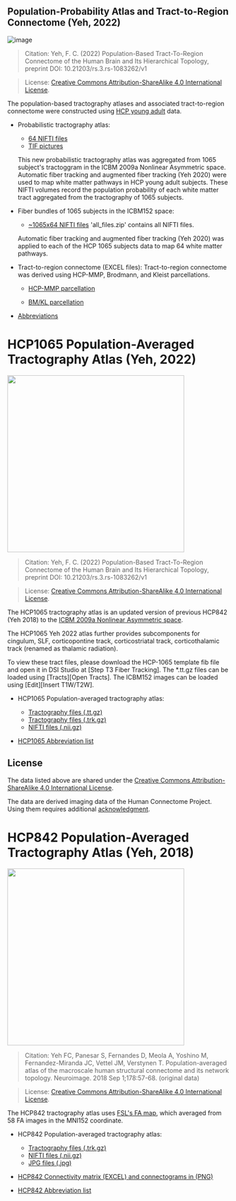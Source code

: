 ## Population-Probability Atlas and Tract-to-Region Connectome (Yeh, 2022)

![image](https://user-images.githubusercontent.com/275569/178081487-f53cb1d9-9843-4b27-a63a-f9e4f7cea2ba.png)

> Citation: Yeh, F. C. (2022) Population-Based Tract-To-Region Connectome of the Human Brain and Its Hierarchical Topology, preprint DOI: 10.21203/rs.3.rs-1083262/v1 

> License: [Creative Commons Attribution-ShareAlike 4.0 International License](http://creativecommons.org/licenses/by-sa/4.0/).

The population-based tractography atlases and associated tract-to-region connectome were constructed using [HCP young adult](/hcp-ya.html) data. 

- Probabilistic tractography atlas:
  - [64 NIFTI files](https://pitt-my.sharepoint.com/:f:/g/personal/yehfc_pitt_edu/EvhbI5gALiZGvZATK1D8cyUBsH4J_CeRjHw-nJq4fIzoCg?e=dK0y5U)
  - [TIF pictures](https://pitt-my.sharepoint.com/:f:/g/personal/yehfc_pitt_edu/El7FAwrE-9dMj4MGXVmcL5cBpCB5VpvuzoAc7DYyE8AzKg?e=GTGG6F)

  This new probabilistic tractography atlas was aggregated from 1065 subject's tractoggram in the ICBM 2009a Nonlinear Asymmetric space. Automatic fiber tracking and augmented fiber tracking (Yeh 2020) were used to map white matter pathways in HCP young adult subjects. These NIFTI volumes record the population probability of each white matter tract aggregated from the tractography of 1065 subjects.
 
- Fiber bundles of 1065 subjects in the ICBM152 space:
  - [~1065x64 NIFTI files](https://pitt-my.sharepoint.com/:f:/g/personal/yehfc_pitt_edu/EhEovDmdDhpEl1s6OhK69ckBBBE7FoXH1psecjDWkqxloA?e=ngchRU) 'all_files.zip' contains all NIFTI files.

  Automatic fiber tracking and augmented fiber tracking (Yeh 2020) was applied to each of the HCP 1065 subjects data to map 64 white matter pathways.

- Tract-to-region connectome (EXCEL files): Tract-to-region connectome was derived using HCP-MMP, Brodmann, and Kleist parcellations.

  - [HCP-MMP parcellation](https://pitt-my.sharepoint.com/:x:/g/personal/yehfc_pitt_edu/Eb-yhDcnGBJHlhED2xAI8YwBJvQu8IqyRQ1L9v-dZkM7wQ?e=aitB08)

  - [BM/KL parcellation](https://pitt-my.sharepoint.com/:x:/g/personal/yehfc_pitt_edu/EVG6NflPIbtIpc3jvruyf7cB2ZegmiAWPgQkHDJKakfQZg?e=awH0LB)

- [Abbreviations](https://pitt-my.sharepoint.com/:x:/g/personal/yehfc_pitt_edu/ETZFzeNe8D5Dul7OYZHj_W4B5xBKgihpgz4C70Knv7YpKQ?e=7j4pwO)

# HCP1065 Population-Averaged Tractography Atlas (Yeh, 2022)

<img src="https://user-images.githubusercontent.com/275569/149355373-399832bb-7a83-486d-ba89-71910a0af9df.png" width="400">

> Citation: Yeh, F. C. (2022) Population-Based Tract-To-Region Connectome of the Human Brain and Its Hierarchical Topology, preprint DOI: 10.21203/rs.3.rs-1083262/v1 

> License: [Creative Commons Attribution-ShareAlike 4.0 International License](http://creativecommons.org/licenses/by-sa/4.0/).

The HCP1065 tractography atlas is an updated version of previous HCP842 (Yeh 2018) to the [ICBM 2009a Nonlinear Asymmetric space](https://www.bic.mni.mcgill.ca/ServicesAtlases/ICBM152NLin2009). 

The HCP1065 Yeh 2022 atlas further provides subcomponents for cingulum, SLF, corticopontine track, corticostriatal track, corticothalamic track (renamed as thalamic radiation). 

To view these tract files, please download the HCP-1065 template fib file and open it in DSI Studio at [Step T3 Fiber Tracking]. The *.tt.gz files can be loaded using [Tracts][Open Tracts]. The ICBM152 images can be loaded using [Edit][Insert T1W/T2W].

- HCP1065 Population-averaged tractography atlas:
  - [Tractography files (.tt.gz)](https://pitt-my.sharepoint.com/:f:/g/personal/yehfc_pitt_edu/EjD1HZDMSnVGuuXm_B5vczQBuvY8WFjtHQR-AnXQc6izvQ?e=JIOLDz)
  - [Tractography files (.trk.gz)](https://pitt-my.sharepoint.com/:f:/g/personal/yehfc_pitt_edu/Ek0DdO67iQ9NvkJUci91lzMBXCVBq926QXTTY7JK6LIjgw?e=jvydcC)
  - [NIFTI files (.nii.gz)](https://pitt-my.sharepoint.com/:f:/g/personal/yehfc_pitt_edu/EvAcb1QyogFPg206v-FRl2gB6EcDf3TIPG37JyugoL3hdA?e=SuGBZ4)

- [HCP1065 Abbreviation list](https://pitt-my.sharepoint.com/:x:/g/personal/yehfc_pitt_edu/EQcjg3Ignv5CpOlwRu-dc-sBFy790zDaA2zW0qtR19VbJA?e=3iA6Ey) 

## License

The data listed above are shared under the [Creative Commons Attribution-ShareAlike 4.0 International License](http://creativecommons.org/licenses/by-sa/4.0/).

The data are derived imaging data of the Human Connectome Project. Using them requires additional [acknowledgment](https://www.humanconnectome.org/study/hcp-young-adult/document/wu-minn-hcp-consortium-open-access-data-use-terms).

# HCP842 Population-Averaged Tractography Atlas (Yeh, 2018) 

<img src="https://user-images.githubusercontent.com/275569/149355618-5299fdf9-3d6e-4cfc-a434-96794f838052.png" width="400">

> Citation: Yeh FC, Panesar S, Fernandes D, Meola A, Yoshino M, Fernandez-Miranda JC, Vettel JM, Verstynen T. Population-averaged atlas of the macroscale human structural connectome and its network topology. Neuroimage. 2018 Sep 1;178:57-68. (original data)

> License: [Creative Commons Attribution-ShareAlike 4.0 International License](http://creativecommons.org/licenses/by-sa/4.0/).

The HCP842 tractography atlas uses [FSL's FA map](https://fsl.fmrib.ox.ac.uk/fsl/fslwiki/Atlases), which averaged from 58 FA images in the MNI152 coordinate. 

- HCP842 Population-averaged tractography atlas:
  - [Tractography files (.trk.gz)](https://pitt-my.sharepoint.com/:f:/g/personal/yehfc_pitt_edu/EvV49cgSEWpFmJOwtRO28moB7b_yXTDUIx5lnP0opd-waA?e=6w2v4J)
  - [NIFTI files (.nii.gz)](https://zenodo.org/record/3627772#.Xi0q02hKiUk) 
  - [JPG files (.jpg)](https://pitt-my.sharepoint.com/:f:/g/personal/yehfc_pitt_edu/ErvN3WnoP7FHlJjinNVNq3IB753wSm4QGvHgzMACOURP8Q?e=VmySKx)

- [HCP842 Connectivity matrix (EXCEL) and connectograms in (PNG)](https://pitt-my.sharepoint.com/:f:/g/personal/yehfc_pitt_edu/EmzLbtr_IA9LrKMCfC1aC6cB_ag6Ivwj8DJA5o71_kHm9w?e=QYnZVK)

- [HCP842 Abbreviation list](https://www.ncbi.nlm.nih.gov/pmc/articles/PMC6921501/bin/NIHMS1062874-supplement-1.pdf)

